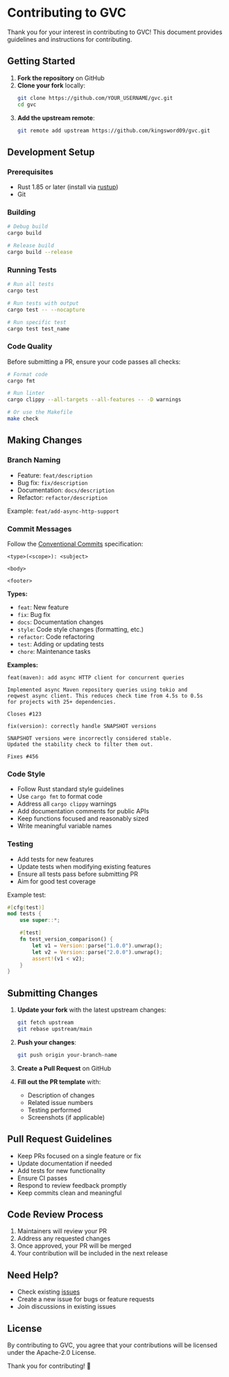 # Contributing to GVC

Thank you for your interest in contributing to GVC! This document provides guidelines and instructions for contributing.

## Getting Started

1. **Fork the repository** on GitHub
2. **Clone your fork** locally:
   ```bash
   git clone https://github.com/YOUR_USERNAME/gvc.git
   cd gvc
   ```
3. **Add the upstream remote**:
   ```bash
   git remote add upstream https://github.com/kingsword09/gvc.git
   ```

## Development Setup

### Prerequisites

- Rust 1.85 or later (install via [rustup](https://rustup.rs/))
- Git

### Building

```bash
# Debug build
cargo build

# Release build
cargo build --release
```

### Running Tests

```bash
# Run all tests
cargo test

# Run tests with output
cargo test -- --nocapture

# Run specific test
cargo test test_name
```

### Code Quality

Before submitting a PR, ensure your code passes all checks:

```bash
# Format code
cargo fmt

# Run linter
cargo clippy --all-targets --all-features -- -D warnings

# Or use the Makefile
make check
```

## Making Changes

### Branch Naming

- Feature: `feat/description`
- Bug fix: `fix/description`
- Documentation: `docs/description`
- Refactor: `refactor/description`

Example: `feat/add-async-http-support`

### Commit Messages

Follow the [Conventional Commits](https://www.conventionalcommits.org/) specification:

```
<type>(<scope>): <subject>

<body>

<footer>
```

**Types:**
- `feat`: New feature
- `fix`: Bug fix
- `docs`: Documentation changes
- `style`: Code style changes (formatting, etc.)
- `refactor`: Code refactoring
- `test`: Adding or updating tests
- `chore`: Maintenance tasks

**Examples:**
```
feat(maven): add async HTTP client for concurrent queries

Implemented async Maven repository queries using tokio and 
reqwest async client. This reduces check time from 4.5s to 0.5s
for projects with 25+ dependencies.

Closes #123
```

```
fix(version): correctly handle SNAPSHOT versions

SNAPSHOT versions were incorrectly considered stable.
Updated the stability check to filter them out.

Fixes #456
```

### Code Style

- Follow Rust standard style guidelines
- Use `cargo fmt` to format code
- Address all `cargo clippy` warnings
- Add documentation comments for public APIs
- Keep functions focused and reasonably sized
- Write meaningful variable names

### Testing

- Add tests for new features
- Update tests when modifying existing features
- Ensure all tests pass before submitting PR
- Aim for good test coverage

Example test:
```rust
#[cfg(test)]
mod tests {
    use super::*;

    #[test]
    fn test_version_comparison() {
        let v1 = Version::parse("1.0.0").unwrap();
        let v2 = Version::parse("2.0.0").unwrap();
        assert!(v1 < v2);
    }
}
```

## Submitting Changes

1. **Update your fork** with the latest upstream changes:
   ```bash
   git fetch upstream
   git rebase upstream/main
   ```

2. **Push your changes**:
   ```bash
   git push origin your-branch-name
   ```

3. **Create a Pull Request** on GitHub

4. **Fill out the PR template** with:
   - Description of changes
   - Related issue numbers
   - Testing performed
   - Screenshots (if applicable)

## Pull Request Guidelines

- Keep PRs focused on a single feature or fix
- Update documentation if needed
- Add tests for new functionality
- Ensure CI passes
- Respond to review feedback promptly
- Keep commits clean and meaningful

## Code Review Process

1. Maintainers will review your PR
2. Address any requested changes
3. Once approved, your PR will be merged
4. Your contribution will be included in the next release

## Need Help?

- Check existing [issues](https://github.com/kingsword09/gvc/issues)
- Create a new issue for bugs or feature requests
- Join discussions in existing issues

## License

By contributing to GVC, you agree that your contributions will be licensed under the Apache-2.0 License.

Thank you for contributing! 🎉
